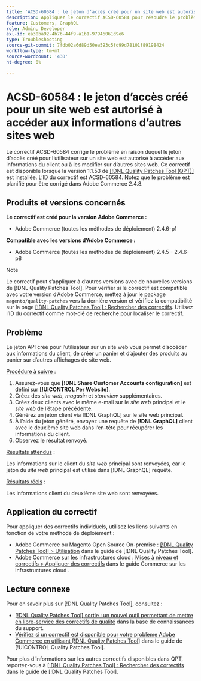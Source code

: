 ```yaml
---
title: 'ACSD-60584 : le jeton d’accès créé pour un site web est autorisé à accéder aux informations d’autres sites web'
description: Appliquez le correctif ACSD-60584 pour résoudre le problème où le jeton d’accès créé pour l’utilisateur sur un site web est autorisé à accéder aux informations du client ou à les modifier sur d’autres sites web.
feature: Customers, GraphQL
role: Admin, Developer
exl-id: ea30ba92-4b7b-44f9-a1b1-97946061d9e6
type: Troubleshooting
source-git-commit: 7fdb02a6d89d50ea593c5fd99d78101f89198424
workflow-type: tm+mt
source-wordcount: '430'
ht-degree: 0%

---
```


# ACSD-60584 : le jeton d’accès créé pour un site web est autorisé à accéder aux informations d’autres sites web

Le correctif ACSD-60584 corrige le problème en raison duquel le jeton d’accès créé pour l’utilisateur sur un site web est autorisé à accéder aux informations du client ou à les modifier sur d’autres sites web. Ce correctif est disponible lorsque la version 1.1.53 de [[!DNL Quality Patches Tool (QPT)]](https://experienceleague.adobe.com/docs/commerce-operations/tools/quality-patches-tool/usage.html) est installée. L’ID du correctif est ACSD-60584. Notez que le problème est planifié pour être corrigé dans Adobe Commerce 2.4.8.

## Produits et versions concernés

**Le correctif est créé pour la version Adobe Commerce :**

* Adobe Commerce (toutes les méthodes de déploiement) 2.4.6-p1

**Compatible avec les versions d’Adobe Commerce :**

* Adobe Commerce (toutes les méthodes de déploiement) 2.4.5 - 2.4.6-p8

>[!NOTE]
>
>Le correctif peut s’appliquer à d’autres versions avec de nouvelles versions de [!DNL Quality Patches Tool]. Pour vérifier si le correctif est compatible avec votre version d’Adobe Commerce, mettez à jour le package `magento/quality-patches` vers la dernière version et vérifiez la compatibilité sur la page [[!DNL Quality Patches Tool] : Rechercher des correctifs](https://experienceleague.adobe.com/tools/commerce-quality-patches/index.html). Utilisez l’ID du correctif comme mot-clé de recherche pour localiser le correctif.

## Problème

Le jeton API créé pour l’utilisateur sur un site web vous permet d’accéder aux informations du client, de créer un panier et d’ajouter des produits au panier sur d’autres affichages de site web.

<u>Procédure à suivre </u> :

1. Assurez-vous que **[!DNL Share Customer Accounts configuration]** est défini sur **[!UICONTROL Per Website]**.
1. Créez des *site web*, *magasin* et *storeview* supplémentaires.
1. Créez deux clients avec le même e-mail sur le *site web* principal et le *site web* de l’étape précédente.
1. Générez un jeton client via [!DNL GraphQL] sur le site web principal.
1. À l’aide du jeton généré, envoyez une requête de **[!DNL GraphQL]** client avec le deuxième site web dans l’en-tête pour récupérer les informations du client.
1. Observez le résultat renvoyé.

<u>Résultats attendus</u> :

Les informations sur le client du *site web* principal sont renvoyées, car le jeton du *site web* principal est utilisé dans [!DNL GraphQL] requête.

<u>Résultats réels</u> :

Les informations client du deuxième site web sont renvoyées.

## Application du correctif

Pour appliquer des correctifs individuels, utilisez les liens suivants en fonction de votre méthode de déploiement :

* Adobe Commerce ou Magento Open Source On-premise : [[!DNL Quality Patches Tool] > Utilisation](/help/tools/quality-patches-tool/usage.md) dans le guide de [!DNL Quality Patches Tool].
* Adobe Commerce sur les infrastructures cloud : [Mises à niveau et correctifs > Appliquer des correctifs](https://experienceleague.adobe.com/docs/commerce-cloud-service/user-guide/develop/upgrade/apply-patches.html) dans le guide Commerce sur les infrastructures cloud .

## Lecture connexe

Pour en savoir plus sur [!DNL Quality Patches Tool], consultez :

* [[!DNL Quality Patches Tool] sortie : un nouvel outil permettant de mettre en libre-service des correctifs de qualité](https://experienceleague.adobe.com/en/docs/commerce-operations/tools/quality-patches-tool/quality-patches-tool-to-self-serve-quality-patches) dans la base de connaissances du support.
* [Vérifiez si un correctif est disponible pour votre problème Adobe Commerce en utilisant [!DNL Quality Patches Tool]](/help/tools/quality-patches-tool/patches-available-in-qpt/check-patch-for-magento-issue-with-magento-quality-patches.md) dans le guide de [!UICONTROL Quality Patches Tool].


Pour plus d’informations sur les autres correctifs disponibles dans QPT, reportez-vous à [[!DNL Quality Patches Tool] : Rechercher des correctifs](https://experienceleague.adobe.com/tools/commerce-quality-patches/index.html) dans le guide de [!DNL Quality Patches Tool].

